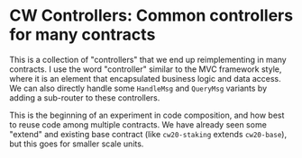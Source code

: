 # CW Controllers: Common controllers for many contracts

This is a collection of "controllers" that we end up reimplementing in 
many contracts. I use the word "controller" similar to the MVC framework
style, where it is an element that encapsulated business logic and data access.
We can also directly handle some `HandleMsg` and `QueryMsg` variants by
adding a sub-router to these controllers.

This is the beginning of an experiment in code composition, and how best to
reuse code among multiple contracts. We have already seen some "extend" and
existing base contract (like `cw20-staking` extends `cw20-base`), but this
goes for smaller scale units.